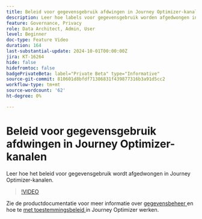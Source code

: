 ```yaml
---
title: Beleid voor gegevensgebruik afdwingen in Journey Optimizer-kanalen
description: Leer hoe labels voor gegevensgebruik worden afgedwongen in Journey Optimizer-kanalen.
feature: Governance, Privacy
role: Data Architect, Admin, User
level: Beginner
doc-type: Feature Video
duration: 164
last-substantial-update: 2024-10-01T00:00:00Z
jira: KT-16264
hide: false
hidefromtoc: false
badgePrivateBeta: label="Private Beta" type="Informative"
source-git-commit: 810601d8bfdf71386831f439877316b3a91d5cc2
workflow-type: tm+mt
source-wordcount: '62'
ht-degree: 0%

---
```



# Beleid voor gegevensgebruik afdwingen in Journey Optimizer-kanalen

Leer hoe het beleid voor gegevensgebruik wordt afgedwongen in Journey Optimizer-kanalen.

>[!VIDEO](https://video.tv.adobe.com/v/3434901/?learn=on)

Zie de productdocumentatie voor meer informatie over [ gegevensbeheer ](https://experienceleague.adobe.com/en/docs/journey-optimizer/using/privacy/action-privacy-restricted) en hoe te [ met toestemmingsbeleid ](https://experienceleague.adobe.com/en/docs/journey-optimizer/using/privacy/consent/consent-restricted) in Journey Optimizer werken.